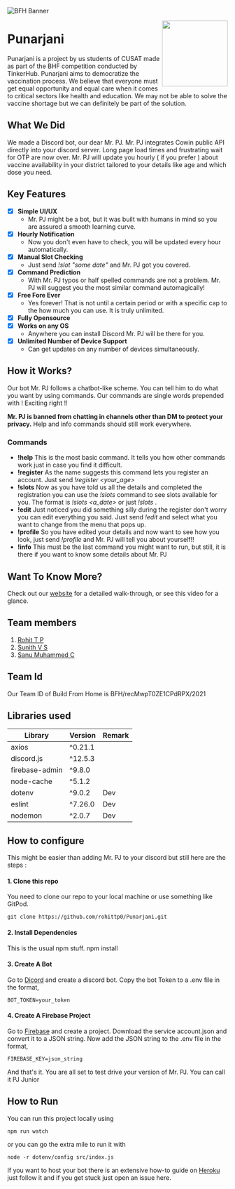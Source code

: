![BFH Banner](https://trello-attachments.s3.amazonaws.com/542e9c6316504d5797afbfb9/542e9c6316504d5797afbfc1/39dee8d993841943b5723510ce663233/Frame_19.png)

[<img align="right" src="https://user-images.githubusercontent.com/45072928/119271215-3807ad00-bc1e-11eb-9be3-034f8421ce53.png" width="150"/>](https://discord.com/oauth2/authorize?client_id=843422427185807380&scope=bot&permissions=445504)

# Punarjani 
Punarjani is a project by us students of CUSAT made as part of the BHF competition conducted by TinkerHub.  Punarjani aims to democratize the vaccination process. We believe that everyone must get equal opportunity and equal care when it comes to critical sectors like health and education. We may not be able to solve the vaccine shortage but we can definitely be part of the solution. 

## What We Did
We made a Discord bot, our dear Mr. PJ. Mr. PJ integrates Cowin public API directly into your discord server. Long page load times and frustrating wait for OTP are now over. Mr. PJ will update you hourly ( if you prefer ) about vaccine availability in your district tailored to your details like age and which dose you need.

## Key Features
 - [x] **Simple UI/UX**
	 - Mr. PJ might be a bot, but it was built with humans in mind so you are assured a smooth learning curve.
 - [x] **Hourly Notification**
	 - Now you don't even have to check, you will be updated every hour automatically.
 - [x] **Manual  Slot Checking**
	 - Just send *!slot  "some date"* and  Mr. PJ got you covered.
 - [x] **Command Prediction**
	 - With Mr. PJ typos or half spelled commands are not a problem. Mr. PJ will suggest you the most similar command automagically!
 - [x]  **Free Fore Ever**
	 - Yes forever! That is not until a certain period or with a specific cap to the how much you can use. It is truly unlimited.
 - [x] **Fully Opensource**
 - [x]  **Works on any OS**
     - Anywhere you can install Discord Mr. PJ will be there for you.
 - [x] **Unlimited Number of Device Support**
	 - Can get updates on any number of devices simultaneously.
  

## How it Works?
Our bot Mr. PJ follows a chatbot-like scheme. You can tell him to do what you want by using commands. Our commands are single words prepended with ! Exciting right !!

**Mr. PJ is banned from chatting in channels other than DM to protect your privacy.** Help and info commands should still work everywhere.

### Commands

 - **!help** This is the most basic command. It tells you how other commands work just in case you find it difficult.
 - **!register** As the name suggests this command lets you register an account. Just send *!register <your_age>*
 - **!slots** Now as you have told us all the details and completed the registration you can use the *!slots* command to see slots available for you. The format is *!slots <a_date>* or just *!slots* . 
 - **!edit** Just noticed you did something silly during the register don't worry you can edit everything you said. Just send *!edit* and select what you want to change from the menu that pops up.
 - **!profile** So you have edited your details and now want to see how you look, just send *!profile* and Mr. PJ will tell you about yourself!!
 - **!info** This must be the last command you might want to run, but still, it is there if you want to know some details about Mr. PJ

## Want To Know More?
Check out our [website](https://punarjani-cowin.web.app/) for a detailed walk-through, or see this video for a glance.

## Team members
1. [Rohit T P](https://github.com/rohittp0)
2. [Sunith V S](https://github.com/sunithvs)
3. [Sanu Muhammed C](https://github.com/sanumuhammedc)

## Team Id
 Our Team ID of Build From Home is BFH/recMwpT0ZE1CPdRPX/2021

## Libraries used
| Library | Version | Remark|
|--|--|--|
| axios | ^0.21.1  | 
|discord.js| ^12.5.3 |
|firebase-admin| ^9.8.0 |
|node-cache | ^5.1.2 |
|dotenv	| ^9.0.2	| Dev
|eslint	|^7.26.0	| Dev
|nodemon|^2.0.7	| Dev

## How to configure
This might be easier than adding Mr. PJ to your discord but still here are the steps :

#### 1. Clone this repo 
  You need to clone our repo to your local machine or use something like GitPod.

    git clone https://github.com/rohittp0/Punarjani.git

#### 2. Install Dependencies
This is the usual npm stuff.
    npm install
#### 3. Create A Bot
Go to [Dicord](https://discord.com/developers/applications) and create a discord bot. Copy the bot Token to a .env file in the format,

    BOT_TOKEN=your_token

#### 4. Create A Firebase Project
Go to [Firebase](https://console.firebase.google.com/) and create a project. Download the service account.json and convert it to a JSON string. Now add the JSON string to the .env file in the format,

    FIREBASE_KEY=json_string   

And that's it. You are all set to test drive your version of Mr. PJ. You can call it PJ Junior

## How to Run
You can run this project locally using

    npm run watch

   or you can go the extra mile to run it with
    
    node -r dotenv/config src/index.js

If you want to host your bot there is an extensive how-to guide on [Heroku](heroku.com) just follow it and if you get stuck just open an issue here.
